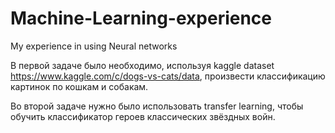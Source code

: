 # Machine-Learning-experience
My experience in using Neural networks

В первой задаче было необходимо, используя kaggle dataset https://www.kaggle.com/c/dogs-vs-cats/data, произвести классификацию картинок по кошкам и собакам. 

Во второй задаче нужно было использовать transfer learning, чтобы обучить классификатор героев классических звёздных войн.
